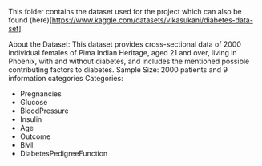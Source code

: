 This folder contains the dataset used for the project which can also be found (here)[https://www.kaggle.com/datasets/vikasukani/diabetes-data-set].

About the Dataset:
This dataset provides cross-sectional data of 2000 individual females of Pima Indian Heritage, aged 21 and over, living in Phoenix, with and without diabetes, and includes the mentioned possible contributing factors to diabetes. 
Sample Size: 2000 patients and 9 information categories
Categories:
- Pregnancies
- Glucose
- BloodPressure
- Insulin
- Age
- Outcome 
- BMI
- DiabetesPedigreeFunction

